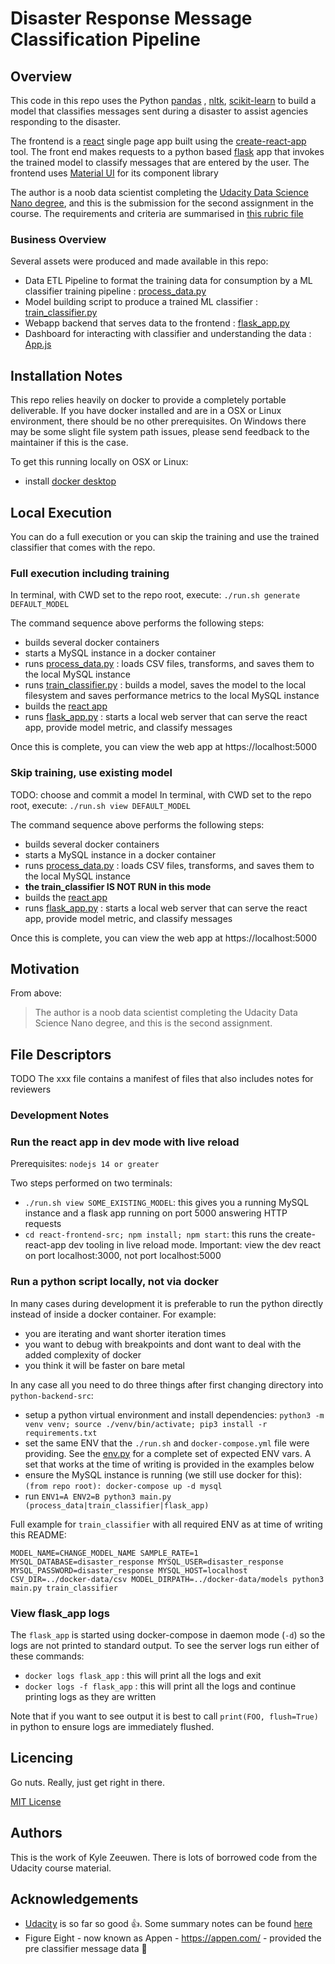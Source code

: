 # Disaster Response Message Classification Pipeline

## Overview

This code in this repo uses the Python [pandas](https://pandas.pydata.org/) , [nltk](https://www.nltk.org/), [scikit-learn](https://scikit-learn.org/) to build a model that classifies  messages sent during a disaster to assist agencies responding to the disaster.

The frontend is a [react](https://reactjs.org/) single page app built using the [create-react-app](https://reactjs.org/docs/create-a-new-react-app.html) tool. The front end makes requests to a python based [flask](https://flask.palletsprojects.com/en/2.1.x/) app that invokes the trained model to classify messages that are entered by the user. The frontend uses [Material UI](https://mui.com/) for its component library

The author is a noob data scientist completing the [Udacity Data Science Nano degree](https://www.udacity.com/course/data-scientist-nanodegree--nd025), and this is the submission for the second assignment in the course. The requirements and criteria are summarised in [this rubric file](./docs/project_rubric.md)

### Business Overview

Several assets were produced and made available in this repo:

* Data ETL Pipeline to format the training data for consumption by a ML classifier training pipeline : [process_data.py](./python-backend-src/tasks/process_data.py)
* Model building script to produce a trained ML classifier : [train_classifier.py](./python-backend-src/tasks/train_classifier.py)
* Webapp backend that serves data to the frontend : [flask_app.py](./python-backend-src/tasks/flask_app.py)
* Dashboard for interacting with classifier and understanding the data : [App.js](./react-frontend-src/src/App.js)

## Installation Notes

This repo relies heavily on docker to provide a completely portable deliverable. If you have docker installed and are in a OSX or Linux environment, there should be no other prerequisites. On Windows there may be some slight file system path issues, please send feedback to the maintainer if this is the case.

To get this running locally on OSX or Linux:
  * install [docker desktop](https://www.docker.com/products/docker-desktop)

## Local Execution

You can do a full execution or you can skip the training and use the trained classifier that comes with the repo. 

### Full execution including training

In terminal, with CWD set to the repo root, execute: `./run.sh generate DEFAULT_MODEL`

The command sequence above performs the following steps:
  * builds several docker containers
  * starts a MySQL instance in a docker container 
  * runs [process_data.py](./python-backend-src/tasks/process_data.py) : loads CSV files, transforms, and saves them to the local MySQL instance
  * runs [train_classifier.py](./python-backend-src/tasks/train_classifier.py) : builds a model, saves the model to the local filesystem and saves performance metrics to the local MySQL instance
  * builds the [react app](./react-frontend-src/src/App.js)
  * runs [flask_app.py](./python-backend-src/tasks/flask_app.py) : starts a local web server that can serve the react app, provide model metric, and classify messages

Once this is complete, you can view the web app at https://localhost:5000

### Skip training, use existing model

TODO: choose and commit a model
In terminal, with CWD set to the repo root, execute: `./run.sh view DEFAULT_MODEL`

The command sequence above performs the following steps:
  * builds several docker containers
  * starts a MySQL instance in a docker container 
  * runs [process_data.py](./python-backend-src/tasks/process_data.py) : loads CSV files, transforms, and saves them to the local MySQL instance
  * **the train_classifier IS NOT RUN in this mode**   
  * builds the [react app](./react-frontend-src)
  * runs [flask_app.py](./python-backend-src/tasks/flask_app.py) : starts a local web server that can serve the react app, provide model metric, and classify messages

Once this is complete, you can view the web app at https://localhost:5000

## Motivation

From above:

> The author is a noob data scientist completing the Udacity Data Science Nano degree, and this is the second assignment.

## File Descriptors

TODO The xxx file contains a manifest of files that also includes notes for reviewers 

### Development Notes

### Run the react app in dev mode with live reload

Prerequisites: `nodejs 14 or greater`

Two steps performed on two terminals:

* `./run.sh view SOME_EXISTING_MODEL`: this gives you a running MySQL instance and a flask app running on port 5000 answering HTTP requests
* `cd react-frontend-src; npm install; npm start`: this runs the create-react-app dev tooling in live reload mode. Important: view the dev react on port localhost:3000, not port localhost:5000  

### Run a python script locally, not via docker

In many cases during development it is preferable to run the python directly instead of inside a docker container. For example:

* you are iterating and want shorter iteration times
* you want to debug with breakpoints and dont want to deal with the added complexity of docker
* you think it will be faster on bare metal

In any case all you need to do three things after first changing directory into `python-backend-src`:
  * setup a python virtual environment and install dependencies: `python3 -m venv venv; source ./venv/bin/activate; pip3 install -r requirements.txt`
  * set the same ENV that the `./run.sh` and `docker-compose.yml` file were providing. See the [env.py](python-backend-src/config/env.py) for a complete set of expected ENV vars. A set that works at the time of writing is provided in the examples below
  * ensure the MySQL instance is running (we still use docker for this): `(from repo root): docker-compose up -d mysql`  
  * run `ENV1=A ENV2=B python3 main.py (process_data|train_classifier|flask_app)`

Full example for `train_classifier` with all required ENV as at time of writing this README:

```
MODEL_NAME=CHANGE_MODEL_NAME SAMPLE_RATE=1 MYSQL_DATABASE=disaster_response MYSQL_USER=disaster_response MYSQL_PASSWORD=disaster_response MYSQL_HOST=localhost CSV_DIR=../docker-data/csv MODEL_DIRPATH=../docker-data/models python3 main.py train_classifier
```

### View flask_app logs

The `flask_app` is started using docker-compose in daemon mode (`-d`) so the logs are not printed to standard output. To see the server logs run either of these commands:

* `docker logs flask_app` : this will print all the logs and exit
* `docker logs -f flask_app` : this will print all the logs and continue printing logs as they are written

Note that if you want to see output it is best to call `print(FOO, flush=True)` in python to ensure logs are immediately flushed.

## Licencing

Go nuts. Really, just get right in there.

[MIT License](./LICENSE)

## Authors

This is the work of Kyle Zeeuwen. There is lots of borrowed code from the Udacity course material. 

## Acknowledgements

* [Udacity](https://www.udacity.com/) is so far so good 👍. Some summary notes can be found [here](./docs/project_rubric.md) 
* Figure Eight - now known as Appen - https://appen.com/ - provided the pre classifier message data 🙏
